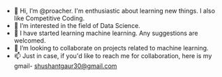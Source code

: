 - 👋 Hi, I’m @proacher. I'm enthusiastic about learning new things. I also like Competitive Coding. 
- 👀 I’m interested in the field of Data Science.
- 🌱 I have started learning machine learning. 
     Any suggestions  are welcomed.
- 💞️ I’m looking to collaborate on projects related to machine learning.
- 📫 Just in case, if you'd like to reach me for collaboration, here is my gmail- shushantgaur30@gmail.com 

<!---
proacher/proacher is a ✨ special ✨ repository because its `README.md` (this file) appears on your GitHub profile.
You can click the Preview link to take a look at your changes.
--->
